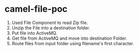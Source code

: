 # camel-file-poc

1. Used File Component to read Zip file.
2. Unzip the File into a destination folder.
3. Put file into ActiveMQ.
4. Get file from ActiveMQ and move into destination Folder. 
5. Route files from input folder using filename's first character.
